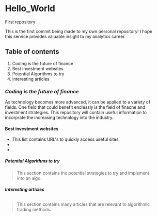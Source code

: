 # Hello_World
First repository 

This is the first commit being made to my own personal repository! I hope this service provides valuable insight
to my analytics career. 

## **Table of contents**
 1. Coding is the future of finance 
 2. Best investment websites
 3. Potential Algorithms to try
 4. Interesting articles 

### *Coding is the future of finance*
As technology becomes more advanced, it can be applied to a variety of fields. One field that could benefit endlessly is the 
field of finacne and investment strategies. This repository will contain useful information to incorprate the increasing 
technology into the industry. 

#### **Best investment websites** 
- This list contains URL's to quickly access useful sites. 
-
-

##### **_Potential_ Algorithms to try**
>This section contains the potential strategies to try and implement into an algo. 


###### ***Interesting articles***
>This section contains many articles that are relevant to algorithmic trading methods. 

